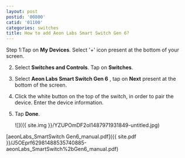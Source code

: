 ```yaml
---
layout: post
postid: '00800'
catid: '01100'
categories: switches
title: How to add Aeon Labs Smart Switch Gen 6?
---
```


Step 1:Tap on **My Devices**. Select '+' icon present at the bottom of your screen.

2. Select **Switches and Controls**. Tap on **Switches**.

3. Select **Aeon Labs Smart Switch Gen 6** , tap on **Next** present at the bottom of the screen.

4. Click the white button on the top of the switch, in order to pair the device. Enter the device information.

5. Tap **Done**.

    ![]({{ site.img }}/YZUPOmDF2oI1487971931849-untitled.jpg)

[aeonLabs_SmartSwitch Gen6_manual.pdf]({{ site.pdf }}/J5OEprf62981488535740885-aeonLabs_SmartSwitch%2bGen6_manual.pdf)